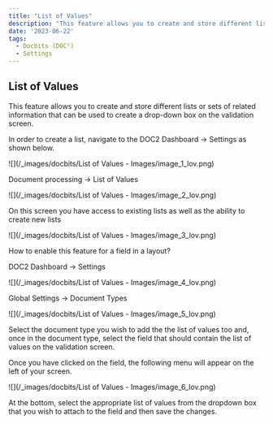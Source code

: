 ```yaml
---
title: "List of Values"
description: "This feature allows you to create and store different lists or sets of related information that can be used to create a drop-down box on the validation screen."
date: '2023-06-22'
tags:
  - Docbits (DOC²)
  - Settings
---
```


## List of Values

This feature allows you to create and store different lists or sets of related information that can be used to create a drop-down box on the validation screen.

In order to create a list, navigate to the DOC2 Dashboard → Settings as shown below.

![](/_images/docbits/List of Values - Images/image_1_lov.png)

Document processing → List of Values

![](/_images/docbits/List of Values - Images/image_2_lov.png)

On this screen you have access to existing lists as well as the ability to create new lists

![](/_images/docbits/List of Values - Images/image_3_lov.png)

How to enable this feature for a field in a layout?

DOC2 Dashboard → Settings 

![](/_images/docbits/List of Values - Images/image_4_lov.png)

Global Settings → Document Types

![](/_images/docbits/List of Values - Images/image_5_lov.png)

Select the document type you wish to add the the list of values too and, once in the document type, select the field that should contain the list of values on the validation screen.

Once you have clicked on the field, the following menu will appear on the left of your screen.

![](/_images/docbits/List of Values - Images/image_6_lov.png)

At the bottom, select the appropriate list of values from the dropdown box that you wish to attach to the field and then save the changes.